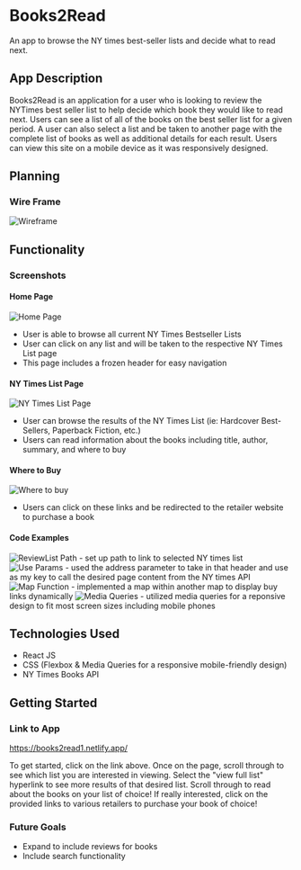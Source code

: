 # Books2Read

An app to browse the NY times best-seller lists and decide what to read next.

## App Description
Books2Read is an application for a user who is looking to review the NYTimes best seller list to help decide which book they would like to read next. Users can see a list of all of the books on the best seller list for a given period. A user can also select a list and be taken to another page with the complete list of books as well as additional details for each result. Users can view this site on a mobile device as it was responsively designed.

## Planning
### Wire Frame
![Wireframe](src/assets/Books2Read%20Wireframe.jpg)

## Functionality
### Screenshots
#### Home Page
![Home Page](src/assets/home.png)
 - User is able to browse all current NY Times Bestseller Lists
 - User can click on any list and will be taken to the respective NY Times List page
 - This page includes a frozen header for easy navigation
#### NY Times List Page
![NY Times List Page](src/assets/nytimeslist.png)
- User can browse the results of the NY Times List (ie: Hardcover Best-Sellers, Paperback Fiction, etc.)
- Users can read information about the books including title, author, summary, and where to buy

#### Where to Buy
![Where to buy](src/assets/buylinks.png)
- Users can click on these links and be redirected to the retailer website to purchase a book

#### Code Examples
![ReviewList Path](src/assets/Review%20List%20Path.png)
    - set up path to link to selected NY times list
![Use Params](src/assets/Use%20Params.png)
    - used the address parameter to take in that header and use as my key to call the desired page content from the NY times API
![Map Function](src/assets/Map%20function.png)
    - implemented a map within another map to display buy links dynamically
![Media Queries](src/assets/Media%20Queries.png)
    - utilized media queries for a reponsive design to fit most screen sizes including mobile phones

## Technologies Used
- React JS
- CSS (Flexbox & Media Queries for a responsive mobile-friendly design)
- NY Times Books API
## Getting Started
### Link to App
https://books2read1.netlify.app/

To get started, click on the link above. Once on the page, scroll through to see which list you are interested in viewing. Select the "view full list" hyperlink to see more results of that desired list. Scroll through to read about the books on your list of choice! If really interested, click on the provided links to various retailers to purchase your book of choice!

### Future Goals
- Expand to include reviews for books
- Include search functionality

